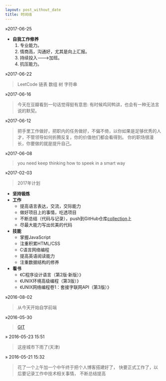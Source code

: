 ```yaml
---
layout: post_without_date
title: 时间线
---
```


&raquo;2017-06-25

+ **自我工作修养**
  1. 专业能力。
  2. 情商高，沟通好，尤其是向上汇报。
  3. 持续投入--->加班。
  4. 抗压能力。



&raquo;2017-06-22

>LeetCode 链表 数组 树 字符串

&raquo;2017-06-16

>今天在豆瓣看到一句话觉得挺有意思:
>有时候鸡同鸭讲，也会有一种无法言说的默契。

&raquo;2017-06-12

>把手里工作做好，把职内的任务做好，不偏不倚，以你如果是足够优秀的人才，不管领导如何折腾反复，你的价值他们都会看得到。
>你的职场很漫长，你要做的就是提升自己。

&raquo;2017-06-08

>you need keep thinking how to speek in a smart way

&raquo;2017-02-03

>2017年计划

+ **坚持锻炼**
+ **工作**
  + 提高语言表达，交流，交际能力
  + 做好项目上的事情，吃透项目
  + 不断总结（代码与记录），push到GitHub仓库[collection](https://github.com/ygxqqx/collection)上
  + 尽最大能力写出优美的代码
+ **技能**
  + 掌握JavaScript
  + 注重积累HTML/CSS
  + C语言网络编程
  + 提高英语阅读能力
  + 注重数据结构的修养
+ **看书**
  + 《C程序设计语言（第2版·新版）》
  + 《UNIX环境高级编程（第3版）》
  + 《UNIX网络编程卷1：套接字联网API（第3版）》


&raquo;2016-08-02

>从今天开始自学前端

&raquo;2016-05-30

>[GIT](http://gitref.justjavac.com/)

&raquo; 2016-05-23 15:51

>这座城市下雨了(天津)

&raquo; 2016-05-21 15:32

>花了一个上午加一个中午终于把个人博客搭建好了，
>快要正式工作了，以后要记录工作中技术相关事情，
>不断总结提高
